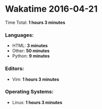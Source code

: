 # Wakatime 2016-04-21

Time Total: **1 hours 3 minutes**

### Languages:
- HTML: **3 minutes** 
- Other: **50 minutes** 
- Python: **9 minutes** 

### Editors:
- Vim: **1 hours 3 minutes** 

### Operating Systems:
- Linux: **1 hours 3 minutes** 

